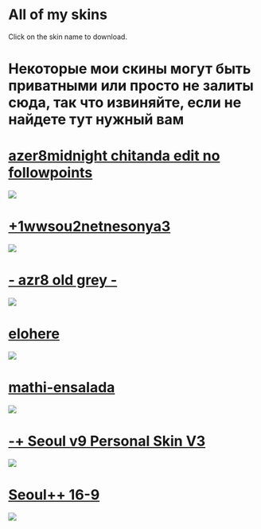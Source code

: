 # All of my skins

Click on the skin name to download.
# Некоторые мои скины могут быть приватными или просто не залиты сюда, так что извиняйте, если не найдете тут нужный вам

# [azer8midnight chitanda edit no followpoints](http://www.mediafire.com/file/nn9gwk1bk1ejnsy/azer8midnight+chitanda+edit.osk)
![](https://osu.ppy.sh/ss/11966641)

# [+1wwsou2netnesonya3](https://drive.google.com/open?id=1bsNRFd2a7Uapk_wm-Ne23AIO5A9v4I8l)
![](https://osu.ppy.sh/ss/12207147)

# [- azr8 old grey -](https://www.dropbox.com/s/v32pu409tcfwm1p/-%20azr8%20old%20grey%20-.osk?dl=0)
![](https://osu.ppy.sh/ss/12165830)

# [elohere](https://drive.google.com/open?id=1G6D_Di0it0PNjXJDZ6K21ut7_1nyV7H-)
![](https://osu.ppy.sh/ss/12207186)

# [mathi-ensalada](https://drive.google.com/open?id=1Db_BWr80sfnjFkObqZJSoAlkdHGntG0g)
![](https://osu.ppy.sh/ss/12207221)

# [-+ Seoul v9 Personal Skin V3](https://drive.google.com/file/d/1yDVYkrWk6mXR5fs9XBc5JPRlXP6j1gsV/view) 
![](https://osu.ppy.sh/ss/12207233)

# [Seoul++ 16-9](https://drive.google.com/open?id=1ZPbhH9RdchAn1L926fuIWa0ygsuYHIQ0) 
![](https://osu.ppy.sh/ss/12207248)






